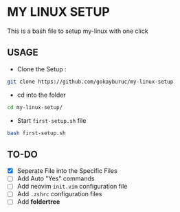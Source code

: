 # MY LINUX SETUP 

This is a bash file to setup my-linux with one click

## USAGE 

 - Clone the Setup : 
```bash
git clone https://github.com/gokayburuc/my-linux-setup
```

- cd into the folder

```bash
cd my-linux-setup/
```

- Start `first-setup.sh` file 

```bash
bash first-setup.sh
```

## TO-DO  

- [x] Seperate File into the Specific Files
- [ ] Add Auto "Yes" commands
- [ ] Add neovim `init.vim` configuration file 
- [ ] Add `.zshrc` configuration files  
- [ ] Add **foldertree** 
